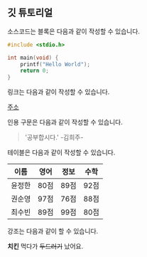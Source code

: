 ## 깃 튜토리얼

소스코드는 블록은 다음과 같이 작성할 수 있습니다.

```c
#include <stdio.h>

int main(void) {
    printf("Hello World");
    return 0;
}
```

링크는 다음과 같이 작성할 수 있습니다.

[주소](http://naver.com)

인용 구문은 다음과 같이 작성할 수 있습니다.

> '공부합시다.' -김희주-

테이블은 다음과 같이 작성할 수 있습니다.

이름|영어|정보|수학
---|---|---|---|
윤정한|80점|89점|92점|
권순영|97점|76점|88점|
최수빈|89점|99점|80점|

강조는 다음과 같이 할 수 있습니다.

**치킨** 먹다가 ~~두드러기~~ 났어요.
